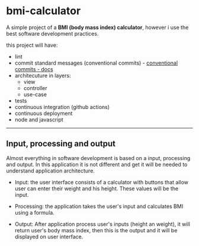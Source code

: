 # bmi-calculator
A simple project of a **BMI (body mass index) calculator**, however i use the best software development practices.

this project will have: 
  * lint
  * commit standard messages (conventional commits) - [conventional commits - docs](https://www.conventionalcommits.org/pt-br/v1.0.0/)
  * architecuture in layers:
      * view
      * controller
      * use-case
  * tests
  * continuous integration (github actions)
  * continuous deployment
  * node and javascript
  
  ---
  
## Input, processing and output
 Almost everything in software development is based on a input, processing and output. In this application it is not different and get it will be needed to understand application architecture. 
 
 * Input: the user interface consists of a calculator with buttons that allow user can enter their weight and his height. These values will be the input. 
 
 * Processing: the application takes the user's input and calculates BMI using a formula.
 
 * Output: After application process user's inputs (height an weight), it will return user's body mass index, then this is the output and it will be displayed on user interface.
